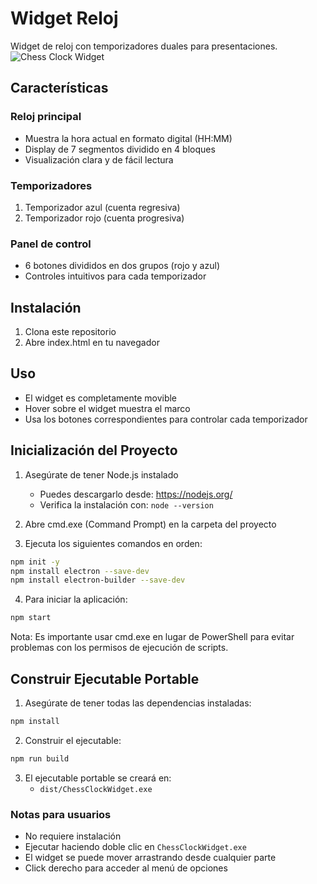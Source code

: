 # Widget Reloj

Widget de reloj con temporizadores duales para presentaciones.
![Chess Clock Widget](https://i.ibb.co/S4pb8hfY/image.png)

## Características

### Reloj principal
- Muestra la hora actual en formato digital (HH:MM)
- Display de 7 segmentos dividido en 4 bloques
- Visualización clara y de fácil lectura

### Temporizadores
1. Temporizador azul (cuenta regresiva)
2. Temporizador rojo (cuenta progresiva)

### Panel de control
- 6 botones divididos en dos grupos (rojo y azul)
- Controles intuitivos para cada temporizador

## Instalación

1. Clona este repositorio
2. Abre index.html en tu navegador

## Uso

- El widget es completamente movible
- Hover sobre el widget muestra el marco
- Usa los botones correspondientes para controlar cada temporizador 

## Inicialización del Proyecto
1. Asegúrate de tener Node.js instalado
   - Puedes descargarlo desde: https://nodejs.org/
   - Verifica la instalación con: `node --version`

2. Abre cmd.exe (Command Prompt) en la carpeta del proyecto

3. Ejecuta los siguientes comandos en orden:
``` bash
npm init -y
npm install electron --save-dev
npm install electron-builder --save-dev
```
4. Para iniciar la aplicación:
``` bash
npm start
```

Nota: Es importante usar cmd.exe en lugar de PowerShell para evitar problemas con los permisos de ejecución de scripts.

## Construir Ejecutable Portable

1. Asegúrate de tener todas las dependencias instaladas:

``` bash
npm install
```

2. Construir el ejecutable:

``` bash
npm run build
```

3. El ejecutable portable se creará en:
   - `dist/ChessClockWidget.exe`

### Notas para usuarios
- No requiere instalación
- Ejecutar haciendo doble clic en `ChessClockWidget.exe`
- El widget se puede mover arrastrando desde cualquier parte
- Click derecho para acceder al menú de opciones